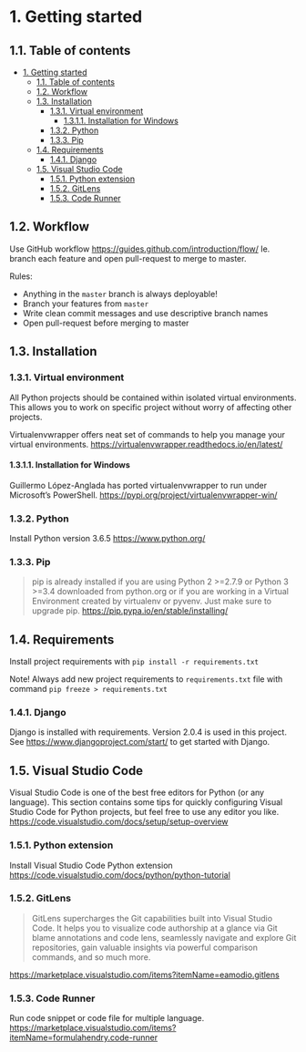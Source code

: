 # 1. Getting started
## 1.1. Table of contents
<!-- TOC -->

- [1. Getting started](#1-getting-started)
    - [1.1. Table of contents](#11-table-of-contents)
    - [1.2. Workflow](#12-workflow)
    - [1.3. Installation](#13-installation)
        - [1.3.1. Virtual environment](#131-virtual-environment)
            - [1.3.1.1. Installation for Windows](#1311-installation-for-windows)
        - [1.3.2. Python](#132-python)
        - [1.3.3. Pip](#133-pip)
    - [1.4. Requirements](#14-requirements)
        - [1.4.1. Django](#141-django)
    - [1.5. Visual Studio Code](#15-visual-studio-code)
        - [1.5.1. Python extension](#151-python-extension)
        - [1.5.2. GitLens](#152-gitlens)
        - [1.5.3. Code Runner](#153-code-runner)

<!-- /TOC -->
## 1.2. Workflow
Use GitHub workflow
https://guides.github.com/introduction/flow/
Ie. branch each feature and open pull-request to merge to master. 

Rules:
- Anything in the `master` branch is always deployable!
- Branch your features from `master`
- Write clean commit messages and use descriptive branch names
- Open pull-request before merging to master
## 1.3. Installation
### 1.3.1. Virtual environment
All Python projects should be contained within isolated virtual environments. This allows you to work on specific project without worry of affecting other projects.

Virtualenvwrapper offers neat set of commands to help you manage your virtual environments.
https://virtualenvwrapper.readthedocs.io/en/latest/ 

#### 1.3.1.1. Installation for Windows
Guillermo López-Anglada has ported virtualenvwrapper to run under Microsoft’s PowerShell.
https://pypi.org/project/virtualenvwrapper-win/

### 1.3.2. Python
Install Python version 3.6.5
https://www.python.org/

### 1.3.3. Pip
>pip is already installed if you are using Python 2 >=2.7.9 or Python 3 >=3.4 downloaded from python.org or if you are working in a Virtual Environment created by virtualenv or pyvenv. Just make sure to upgrade pip.
https://pip.pypa.io/en/stable/installing/

## 1.4. Requirements
Install project requirements with
`pip install -r requirements.txt`

Note! Always add new project requirements to `requirements.txt` file with command
`pip freeze > requirements.txt`

### 1.4.1. Django
Django is installed with requirements.
Version 2.0.4 is used in this project.
See https://www.djangoproject.com/start/ to get started with Django.

## 1.5. Visual Studio Code
Visual Studio Code is one of the best free editors for Python (or any language). This section contains some tips for quickly configuring Visual Studio Code for Python projects, but feel free to use any editor you like.
https://code.visualstudio.com/docs/setup/setup-overview

### 1.5.1. Python extension
Install Visual Studio Code Python extension
https://code.visualstudio.com/docs/python/python-tutorial

### 1.5.2. GitLens
> GitLens supercharges the Git capabilities built into Visual Studio Code. It helps you to visualize code authorship at a glance via Git blame annotations and code lens, seamlessly navigate and explore Git repositories, gain valuable insights via powerful comparison commands, and so much more.

https://marketplace.visualstudio.com/items?itemName=eamodio.gitlens

### 1.5.3. Code Runner
Run code snippet or code file for multiple language.
https://marketplace.visualstudio.com/items?itemName=formulahendry.code-runner
